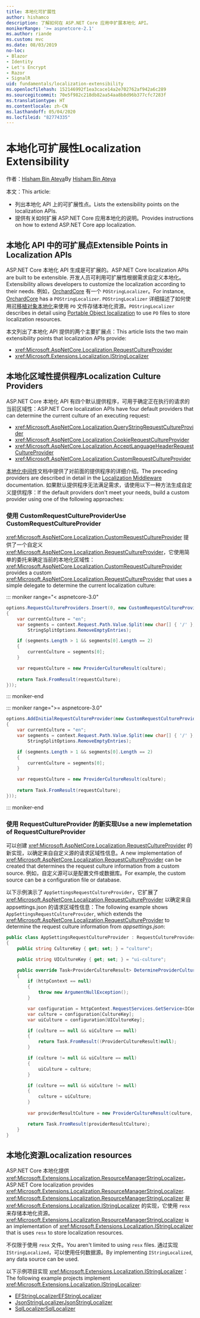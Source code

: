 ```yaml
---
title: 本地化可扩展性
author: hishamco
description: 了解如何在 ASP.NET Core 应用中扩展本地化 API。
monikerRange: '>= aspnetcore-2.1'
ms.author: riande
ms.custom: mvc
ms.date: 08/03/2019
no-loc:
- Blazor
- Identity
- Let's Encrypt
- Razor
- SignalR
uid: fundamentals/localization-extensibility
ms.openlocfilehash: 152146992f1ea3cace14a2e702762af942a6c289
ms.sourcegitcommit: 70e5f982c218db82aa54aa8b8d96b377cfc7283f
ms.translationtype: HT
ms.contentlocale: zh-CN
ms.lasthandoff: 05/04/2020
ms.locfileid: "82774335"
---
```

# <a name="localization-extensibility"></a><span data-ttu-id="846b2-103">本地化可扩展性</span><span class="sxs-lookup"><span data-stu-id="846b2-103">Localization Extensibility</span></span>

<span data-ttu-id="846b2-104">作者：[Hisham Bin Ateya](https://github.com/hishamco)</span><span class="sxs-lookup"><span data-stu-id="846b2-104">By [Hisham Bin Ateya](https://github.com/hishamco)</span></span>

<span data-ttu-id="846b2-105">本文：</span><span class="sxs-lookup"><span data-stu-id="846b2-105">This article:</span></span>

* <span data-ttu-id="846b2-106">列出本地化 API 上的可扩展性点。</span><span class="sxs-lookup"><span data-stu-id="846b2-106">Lists the extensibility points on the localization APIs.</span></span>
* <span data-ttu-id="846b2-107">提供有关如何扩展 ASP.NET Core 应用本地化的说明。</span><span class="sxs-lookup"><span data-stu-id="846b2-107">Provides instructions on how to extend ASP.NET Core app localization.</span></span>

## <a name="extensible-points-in-localization-apis"></a><span data-ttu-id="846b2-108">本地化 API 中的可扩展点</span><span class="sxs-lookup"><span data-stu-id="846b2-108">Extensible Points in Localization APIs</span></span>

<span data-ttu-id="846b2-109">ASP.NET Core 本地化 API 生成是可扩展的。</span><span class="sxs-lookup"><span data-stu-id="846b2-109">ASP.NET Core localization APIs are built to be extensible.</span></span> <span data-ttu-id="846b2-110">开发人员可利用可扩展性根据需求自定义本地化。</span><span class="sxs-lookup"><span data-stu-id="846b2-110">Extensibility allows developers to customize the localization according to their needs.</span></span> <span data-ttu-id="846b2-111">例如，[OrchardCore](https://github.com/orchardCMS/OrchardCore/) 有一个 `POStringLocalizer`。</span><span class="sxs-lookup"><span data-stu-id="846b2-111">For instance, [OrchardCore](https://github.com/orchardCMS/OrchardCore/) has a `POStringLocalizer`.</span></span> <span data-ttu-id="846b2-112">`POStringLocalizer` 详细描述了如何使用[可移植对象本地化](xref:fundamentals/portable-object-localization)来使用 `PO` 文件存储本地化资源。</span><span class="sxs-lookup"><span data-stu-id="846b2-112">`POStringLocalizer` describes in detail using [Portable Object localization](xref:fundamentals/portable-object-localization) to use `PO` files to store localization resources.</span></span>

<span data-ttu-id="846b2-113">本文列出了本地化 API 提供的两个主要扩展点：</span><span class="sxs-lookup"><span data-stu-id="846b2-113">This article lists the two main extensibility points that localization APIs provide:</span></span> 

* <xref:Microsoft.AspNetCore.Localization.RequestCultureProvider>
* <xref:Microsoft.Extensions.Localization.IStringLocalizer>

## <a name="localization-culture-providers"></a><span data-ttu-id="846b2-114">本地化区域性提供程序</span><span class="sxs-lookup"><span data-stu-id="846b2-114">Localization Culture Providers</span></span>

<span data-ttu-id="846b2-115">ASP.NET Core 本地化 API 有四个默认提供程序，可用于确定正在执行的请求的当前区域性：</span><span class="sxs-lookup"><span data-stu-id="846b2-115">ASP.NET Core localization APIs have four default providers that can determine the current culture of an executing request:</span></span>

* <xref:Microsoft.AspNetCore.Localization.QueryStringRequestCultureProvider>
* <xref:Microsoft.AspNetCore.Localization.CookieRequestCultureProvider>
* <xref:Microsoft.AspNetCore.Localization.AcceptLanguageHeaderRequestCultureProvider>
* <xref:Microsoft.AspNetCore.Localization.CustomRequestCultureProvider>

<span data-ttu-id="846b2-116">[本地化中间件](xref:fundamentals/localization)文档中提供了对前面的提供程序的详细介绍。</span><span class="sxs-lookup"><span data-stu-id="846b2-116">The preceding providers are described in detail in the [Localization Middleware](xref:fundamentals/localization) documentation.</span></span> <span data-ttu-id="846b2-117">如果默认提供程序无法满足需求，请使用以下一种方法生成自定义提供程序：</span><span class="sxs-lookup"><span data-stu-id="846b2-117">If the default providers don't meet your needs, build a custom provider using one of the following approaches:</span></span>

### <a name="use-customrequestcultureprovider"></a><span data-ttu-id="846b2-118">使用 CustomRequestCultureProvider</span><span class="sxs-lookup"><span data-stu-id="846b2-118">Use CustomRequestCultureProvider</span></span>

<span data-ttu-id="846b2-119"><xref:Microsoft.AspNetCore.Localization.CustomRequestCultureProvider> 提供了一个自定义 <xref:Microsoft.AspNetCore.Localization.RequestCultureProvider>，它使用简单的委托来确定当前的本地化区域性：</span><span class="sxs-lookup"><span data-stu-id="846b2-119"><xref:Microsoft.AspNetCore.Localization.CustomRequestCultureProvider> provides a custom <xref:Microsoft.AspNetCore.Localization.RequestCultureProvider> that uses a simple delegate to determine the current localization culture:</span></span>

::: moniker range="< aspnetcore-3.0"
```csharp
options.RequestCultureProviders.Insert(0, new CustomRequestCultureProvider(async context =>
{
    var currentCulture = "en";
    var segments = context.Request.Path.Value.Split(new char[] { '/' }, 
        StringSplitOptions.RemoveEmptyEntries);

    if (segments.Length > 1 && segments[0].Length == 2)
    {
        currentCulture = segments[0];
    }

    var requestCulture = new ProviderCultureResult(culture);
    
    return Task.FromResult(requestCulture);
}));
```

::: moniker-end

::: moniker range=">= aspnetcore-3.0"
```csharp
options.AddInitialRequestCultureProvider(new CustomRequestCultureProvider(async context =>
{
    var currentCulture = "en";
    var segments = context.Request.Path.Value.Split(new char[] { '/' }, 
        StringSplitOptions.RemoveEmptyEntries);

    if (segments.Length > 1 && segments[0].Length == 2)
    {
        currentCulture = segments[0];
    }

    var requestCulture = new ProviderCultureResult(culture);
    
    return Task.FromResult(requestCulture);
}));
```

::: moniker-end

### <a name="use-a-new-implemetation-of-requestcultureprovider"></a><span data-ttu-id="846b2-120">使用 RequestCultureProvider 的新实现</span><span class="sxs-lookup"><span data-stu-id="846b2-120">Use a new implemetation of RequestCultureProvider</span></span>

<span data-ttu-id="846b2-121">可以创建 <xref:Microsoft.AspNetCore.Localization.RequestCultureProvider> 的新实现，以确定来自自定义源的请求区域性信息。</span><span class="sxs-lookup"><span data-stu-id="846b2-121">A new implementation of <xref:Microsoft.AspNetCore.Localization.RequestCultureProvider> can be created that determines the request culture information from a custom source.</span></span> <span data-ttu-id="846b2-122">例如，自定义源可以是配置文件或数据库。</span><span class="sxs-lookup"><span data-stu-id="846b2-122">For example, the custom source can be a configuration file or database.</span></span>

<span data-ttu-id="846b2-123">以下示例演示了 `AppSettingsRequestCultureProvider`，它扩展了 <xref:Microsoft.AspNetCore.Localization.RequestCultureProvider> 以确定来自 appsettings.json 的请求区域性信息：</span><span class="sxs-lookup"><span data-stu-id="846b2-123">The following example shows `AppSettingsRequestCultureProvider`, which extends the <xref:Microsoft.AspNetCore.Localization.RequestCultureProvider> to determine the request culture information from *appsettings.json*:</span></span>

```csharp
public class AppSettingsRequestCultureProvider : RequestCultureProvider
{
    public string CultureKey { get; set; } = "culture";

    public string UICultureKey { get; set; } = "ui-culture";

    public override Task<ProviderCultureResult> DetermineProviderCultureResult(HttpContext httpContext)
    {
        if (httpContext == null)
        {
            throw new ArgumentNullException();
        }

        var configuration = httpContext.RequestServices.GetService<IConfigurationRoot>();
        var culture = configuration[CultureKey];
        var uiCulture = configuration[UICultureKey];

        if (culture == null && uiCulture == null)
        {
            return Task.FromResult((ProviderCultureResult)null);
        }

        if (culture != null && uiCulture == null)
        {
            uiCulture = culture;
        }

        if (culture == null && uiCulture != null)
        {
            culture = uiCulture;
        }
        
        var providerResultCulture = new ProviderCultureResult(culture, uiCulture);

        return Task.FromResult(providerResultCulture);
    }
}
```

## <a name="localization-resources"></a><span data-ttu-id="846b2-124">本地化资源</span><span class="sxs-lookup"><span data-stu-id="846b2-124">Localization resources</span></span>

<span data-ttu-id="846b2-125">ASP.NET Core 本地化提供 <xref:Microsoft.Extensions.Localization.ResourceManagerStringLocalizer>。</span><span class="sxs-lookup"><span data-stu-id="846b2-125">ASP.NET Core localization provides <xref:Microsoft.Extensions.Localization.ResourceManagerStringLocalizer>.</span></span> <span data-ttu-id="846b2-126"><xref:Microsoft.Extensions.Localization.ResourceManagerStringLocalizer> 是 <xref:Microsoft.Extensions.Localization.IStringLocalizer> 的实现，它使用 `resx` 来存储本地化资源。</span><span class="sxs-lookup"><span data-stu-id="846b2-126"><xref:Microsoft.Extensions.Localization.ResourceManagerStringLocalizer> is an implementation of <xref:Microsoft.Extensions.Localization.IStringLocalizer> that is uses `resx` to store localization resources.</span></span>

<span data-ttu-id="846b2-127">不仅限于使用 `resx` 文件。</span><span class="sxs-lookup"><span data-stu-id="846b2-127">You aren't limited to using `resx` files.</span></span> <span data-ttu-id="846b2-128">通过实现 `IStringLocalized`，可以使用任何数据源。</span><span class="sxs-lookup"><span data-stu-id="846b2-128">By implementing `IStringLocalized`, any data source can be used.</span></span>

<span data-ttu-id="846b2-129">以下示例项目实现 <xref:Microsoft.Extensions.Localization.IStringLocalizer>：</span><span class="sxs-lookup"><span data-stu-id="846b2-129">The following example projects implement <xref:Microsoft.Extensions.Localization.IStringLocalizer>:</span></span> 

* [<span data-ttu-id="846b2-130">EFStringLocalizer</span><span class="sxs-lookup"><span data-stu-id="846b2-130">EFStringLocalizer</span></span>](https://github.com/aspnet/Entropy/tree/master/samples/Localization.EntityFramework)
* [<span data-ttu-id="846b2-131">JsonStringLocalizer</span><span class="sxs-lookup"><span data-stu-id="846b2-131">JsonStringLocalizer</span></span>](https://github.com/hishamco/My.Extensions.Localization.Json)
* [<span data-ttu-id="846b2-132">SqlLocalizer</span><span class="sxs-lookup"><span data-stu-id="846b2-132">SqlLocalizer</span></span>](https://github.com/damienbod/AspNetCoreLocalization)
